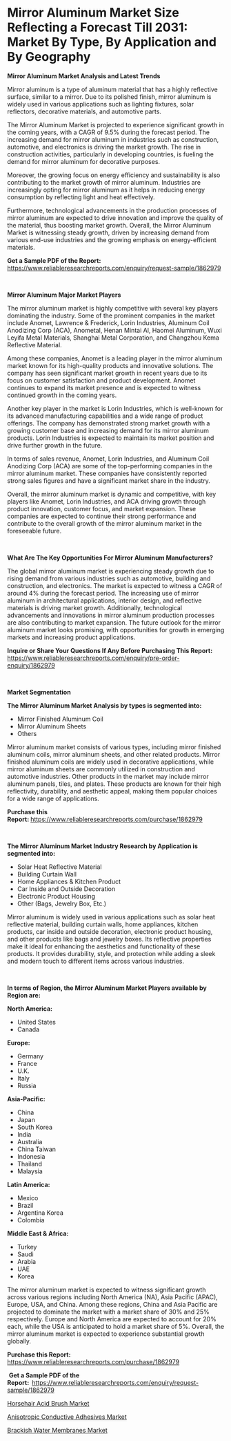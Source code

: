 <p><h1>Mirror Aluminum Market Size Reflecting a Forecast Till 2031: Market By Type, By Application and By Geography</h1></p><p><strong>Mirror Aluminum Market Analysis and Latest Trends</strong></p>
<p><p>Mirror aluminum is a type of aluminum material that has a highly reflective surface, similar to a mirror. Due to its polished finish, mirror aluminum is widely used in various applications such as lighting fixtures, solar reflectors, decorative materials, and automotive parts.</p><p>The Mirror Aluminum Market is projected to experience significant growth in the coming years, with a CAGR of 9.5% during the forecast period. The increasing demand for mirror aluminum in industries such as construction, automotive, and electronics is driving the market growth. The rise in construction activities, particularly in developing countries, is fueling the demand for mirror aluminum for decorative purposes.</p><p>Moreover, the growing focus on energy efficiency and sustainability is also contributing to the market growth of mirror aluminum. Industries are increasingly opting for mirror aluminum as it helps in reducing energy consumption by reflecting light and heat effectively.</p><p>Furthermore, technological advancements in the production processes of mirror aluminum are expected to drive innovation and improve the quality of the material, thus boosting market growth. Overall, the Mirror Aluminum Market is witnessing steady growth, driven by increasing demand from various end-use industries and the growing emphasis on energy-efficient materials.</p></p>
<p><strong>Get a Sample PDF of the Report:&nbsp;</strong> <a href="https://www.reliableresearchreports.com/enquiry/request-sample/1862979">https://www.reliableresearchreports.com/enquiry/request-sample/1862979</a></p>
<p>&nbsp;</p>
<p><strong>Mirror Aluminum Major Market Players</strong></p>
<p><p>The mirror aluminum market is highly competitive with several key players dominating the industry. Some of the prominent companies in the market include Anomet, Lawrence & Frederick, Lorin Industries, Aluminum Coil Anodizing Corp (ACA), Anometal, Henan Mintai Al, Haomei Aluminum, Wuxi Leyifa Metal Materials, Shanghai Metal Corporation, and Changzhou Kema Reflective Material.</p><p>Among these companies, Anomet is a leading player in the mirror aluminum market known for its high-quality products and innovative solutions. The company has seen significant market growth in recent years due to its focus on customer satisfaction and product development. Anomet continues to expand its market presence and is expected to witness continued growth in the coming years.</p><p>Another key player in the market is Lorin Industries, which is well-known for its advanced manufacturing capabilities and a wide range of product offerings. The company has demonstrated strong market growth with a growing customer base and increasing demand for its mirror aluminum products. Lorin Industries is expected to maintain its market position and drive further growth in the future.</p><p>In terms of sales revenue, Anomet, Lorin Industries, and Aluminum Coil Anodizing Corp (ACA) are some of the top-performing companies in the mirror aluminum market. These companies have consistently reported strong sales figures and have a significant market share in the industry.</p><p>Overall, the mirror aluminum market is dynamic and competitive, with key players like Anomet, Lorin Industries, and ACA driving growth through product innovation, customer focus, and market expansion. These companies are expected to continue their strong performance and contribute to the overall growth of the mirror aluminum market in the foreseeable future.</p></p>
<p>&nbsp;</p>
<p><strong>What Are The Key Opportunities For Mirror Aluminum Manufacturers?</strong></p>
<p><p>The global mirror aluminum market is experiencing steady growth due to rising demand from various industries such as automotive, building and construction, and electronics. The market is expected to witness a CAGR of around 4% during the forecast period. The increasing use of mirror aluminum in architectural applications, interior design, and reflective materials is driving market growth. Additionally, technological advancements and innovations in mirror aluminum production processes are also contributing to market expansion. The future outlook for the mirror aluminum market looks promising, with opportunities for growth in emerging markets and increasing product applications.</p></p>
<p><strong>Inquire or Share Your Questions If Any Before Purchasing This Report:</strong> <a href="https://www.reliableresearchreports.com/enquiry/pre-order-enquiry/1862979">https://www.reliableresearchreports.com/enquiry/pre-order-enquiry/1862979</a></p>
<p>&nbsp;</p>
<p><strong>Market Segmentation</strong></p>
<p><strong>The Mirror Aluminum Market Analysis by types is segmented into:</strong></p>
<p><ul><li>Mirror Finished Aluminum Coil</li><li>Mirror Aluminum Sheets</li><li>Others</li></ul></p>
<p><p>Mirror aluminum market consists of various types, including mirror finished aluminum coils, mirror aluminum sheets, and other related products. Mirror finished aluminum coils are widely used in decorative applications, while mirror aluminum sheets are commonly utilized in construction and automotive industries. Other products in the market may include mirror aluminum panels, tiles, and plates. These products are known for their high reflectivity, durability, and aesthetic appeal, making them popular choices for a wide range of applications.</p></p>
<p><strong>Purchase this Report:&nbsp;</strong><a href="https://www.reliableresearchreports.com/purchase/1862979">https://www.reliableresearchreports.com/purchase/1862979</a></p>
<p>&nbsp;</p>
<p><strong>The Mirror Aluminum Market Industry Research by Application is segmented into:</strong></p>
<p><ul><li>Solar Heat Reflective Material</li><li>Building Curtain Wall</li><li>Home Appliances & Kitchen Product</li><li>Car Inside and Outside Decoration</li><li>Electronic Product Housing</li><li>Other (Bags, Jewelry Box, Etc.)</li></ul></p>
<p><p>Mirror aluminum is widely used in various applications such as solar heat reflective material, building curtain walls, home appliances, kitchen products, car inside and outside decoration, electronic product housing, and other products like bags and jewelry boxes. Its reflective properties make it ideal for enhancing the aesthetics and functionality of these products. It provides durability, style, and protection while adding a sleek and modern touch to different items across various industries.</p></p>
<p>&nbsp;</p>
<p><strong>In terms of Region, the Mirror Aluminum Market Players available by Region are:</strong></p>
<p>
    <p> <strong> North America: </strong>
        <ul>
            <li>United States</li>
            <li>Canada</li>
        </ul>
        </p> 
    <p> <strong> Europe: </strong>
        <ul>
            <li>Germany</li>
            <li>France</li>
            <li>U.K.</li>
            <li>Italy</li>
            <li>Russia</li>
        </ul>
        </p> 
    <p> <strong> Asia-Pacific: </strong>
        <ul>
            <li>China</li>
            <li>Japan</li>
            <li>South Korea</li>
            <li>India</li>
            <li>Australia</li>
            <li>China Taiwan</li>
            <li>Indonesia</li>
            <li>Thailand</li>
            <li>Malaysia</li>
        </ul>
        </p> 
    <p> <strong> Latin America: </strong>
        <ul>
            <li>Mexico</li>
            <li>Brazil</li>
            <li>Argentina Korea</li>
            <li>Colombia</li>
        </ul>
        </p> 
    <p> <strong> Middle East & Africa: </strong>
        <ul>
            <li>Turkey</li>
            <li>Saudi</li>
            <li>Arabia</li>
            <li>UAE</li>
            <li>Korea</li>
        </ul>
    </p>
    </p>
<p><p>The mirror aluminum market is expected to witness significant growth across various regions including North America (NA), Asia Pacific (APAC), Europe, USA, and China. Among these regions, China and Asia Pacific are projected to dominate the market with a market share of 30% and 25% respectively. Europe and North America are expected to account for 20% each, while the USA is anticipated to hold a market share of 5%. Overall, the mirror aluminum market is expected to experience substantial growth globally.</p></p>
<p><strong>Purchase this Report: </strong><a href="https://www.reliableresearchreports.com/purchase/1862979">https://www.reliableresearchreports.com/purchase/1862979</a></p>
<p>&nbsp;<strong>Get a Sample PDF of the Report:&nbsp;&nbsp;</strong><a href="https://www.reliableresearchreports.com/enquiry/request-sample/1862979">https://www.reliableresearchreports.com/enquiry/request-sample/1862979</a></p>
<p><strong></strong></p>
<p><p><a href="https://github.com/juancolorado15/Market-Research-Report-List-1/blob/main/horsehair-acid-brush-market.md">Horsehair Acid Brush Market</a></p><p><a href="https://github.com/Glendatilghmankmgz0rbhwpy/Market-Research-Report-List-1/blob/main/anisotropic-conductive-adhesives-market.md">Anisotropic Conductive Adhesives Market</a></p><p><a href="https://github.com/dx0328/Market-Research-Report-List-1/blob/main/brackish-water-membranes-market.md">Brackish Water Membranes Market</a></p></p>